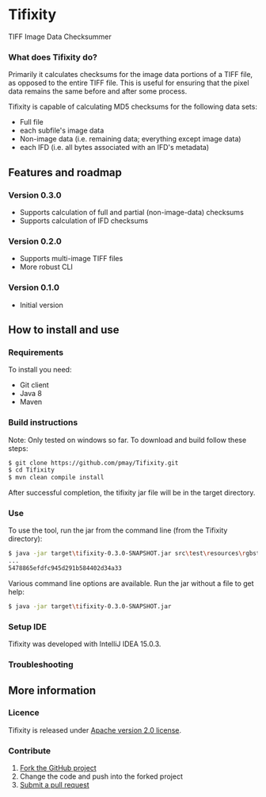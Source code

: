 # Tifixity

TIFF Image Data Checksummer

### What does Tifixity do?

Primarily it calculates checksums for the image data portions of a TIFF file, as opposed to the entire TIFF file. This is useful for ensuring that the pixel data remains the same before and after some process.

Tifixity is capable of calculating MD5 checksums for the following data sets:
* Full file
* each subfile's image data
* Non-image data (i.e. remaining data; everything except image data)
* each IFD (i.e. all bytes associated with an IFD's metadata)

## Features and roadmap

### Version 0.3.0
* Supports calculation of full and partial (non-image-data) checksums
* Supports calculation of IFD checksums

### Version 0.2.0
* Supports multi-image TIFF files
* More robust CLI

### Version 0.1.0
* Initial version

## How to install and use

### Requirements

To install you need:

* Git client
* Java 8
* Maven

### Build instructions

Note: Only tested on windows so far.
To download and build follow these steps:

```bash
$ git clone https://github.com/pmay/Tifixity.git
$ cd Tifixity
$ mvn clean compile install
```

After successful completion, the tifixity jar file will be in the target directory.

### Use

To use the tool, run the jar from the command line (from the Tifixity directory):
```bash
$ java -jar target\tifixity-0.3.0-SNAPSHOT.jar src\test\resources\rgbstrips.tiff
...
5478865efdfc945d291b584402d34a33
```

Various command line options are available. Run the jar without a file to get help:
```bash
$ java -jar target\tifixity-0.3.0-SNAPSHOT.jar
```

### Setup IDE

Tifixity was developed with IntelliJ IDEA 15.0.3.

### Troubleshooting

## More information

### Licence

Tifixity is released under [Apache version 2.0 license](LICENSE.txt).

### Contribute

1. [Fork the GitHub project](https://help.github.com/articles/fork-a-repo)
2. Change the code and push into the forked project
3. [Submit a pull request](https://help.github.com/articles/using-pull-requests)
